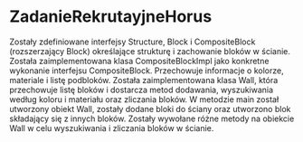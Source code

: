# ZadanieRekrutayjneHorus
Zostały zdefiniowane interfejsy Structure, Block i CompositeBlock (rozszerzający Block) określające strukturę i zachowanie bloków w ścianie.
Została zaimplementowana klasa CompositeBlockImpl jako konkretne wykonanie interfejsu CompositeBlock. Przechowuje informacje o kolorze, materiale i listę podbloków.
Została zaimplementowana klasa Wall, która przechowuje listę bloków i dostarcza metod dodawania, wyszukiwania według koloru i materiału oraz zliczania bloków.
W metodzie main został utworzony obiekt Wall, zostały dodane bloki do ściany oraz utworzono blok składający się z innych bloków.
Zostały wywołane różne metody na obiekcie Wall w celu wyszukiwania i zliczania bloków w ścianie.
